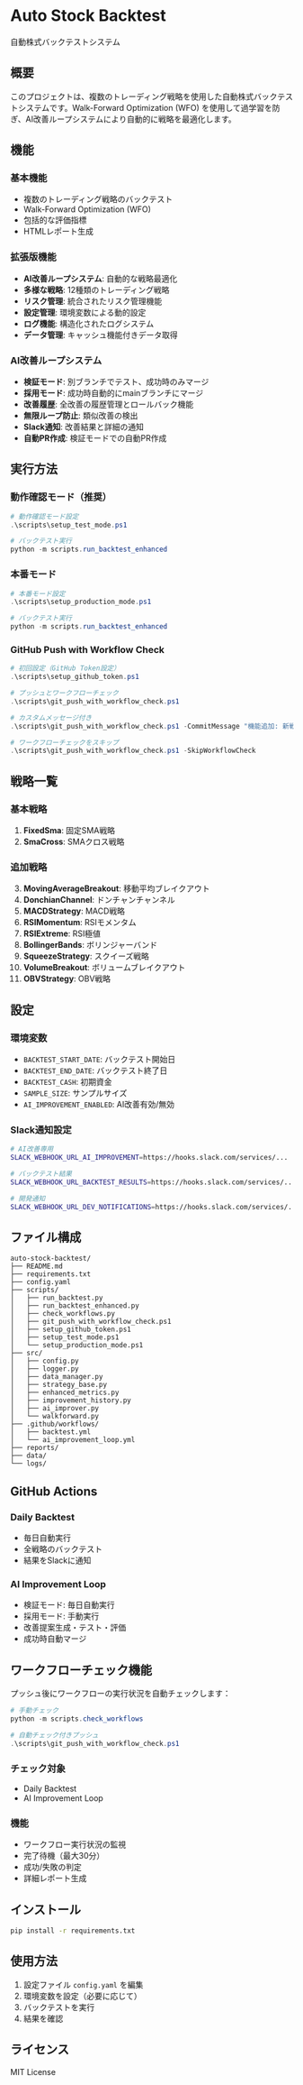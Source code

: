 # Auto Stock Backtest

自動株式バックテストシステム

## 概要

このプロジェクトは、複数のトレーディング戦略を使用した自動株式バックテストシステムです。Walk-Forward Optimization (WFO) を使用して過学習を防ぎ、AI改善ループシステムにより自動的に戦略を最適化します。

## 機能

### 基本機能
- 複数のトレーディング戦略のバックテスト
- Walk-Forward Optimization (WFO)
- 包括的な評価指標
- HTMLレポート生成

### 拡張版機能
- **AI改善ループシステム**: 自動的な戦略最適化
- **多様な戦略**: 12種類のトレーディング戦略
- **リスク管理**: 統合されたリスク管理機能
- **設定管理**: 環境変数による動的設定
- **ログ機能**: 構造化されたログシステム
- **データ管理**: キャッシュ機能付きデータ取得

### AI改善ループシステム
- **検証モード**: 別ブランチでテスト、成功時のみマージ
- **採用モード**: 成功時自動的にmainブランチにマージ
- **改善履歴**: 全改善の履歴管理とロールバック機能
- **無限ループ防止**: 類似改善の検出
- **Slack通知**: 改善結果と詳細の通知
- **自動PR作成**: 検証モードでの自動PR作成

## 実行方法

### 動作確認モード（推奨）
```powershell
# 動作確認モード設定
.\scripts\setup_test_mode.ps1

# バックテスト実行
python -m scripts.run_backtest_enhanced
```

### 本番モード
```powershell
# 本番モード設定
.\scripts\setup_production_mode.ps1

# バックテスト実行
python -m scripts.run_backtest_enhanced
```

### GitHub Push with Workflow Check
```powershell
# 初回設定（GitHub Token設定）
.\scripts\setup_github_token.ps1

# プッシュとワークフローチェック
.\scripts\git_push_with_workflow_check.ps1

# カスタムメッセージ付き
.\scripts\git_push_with_workflow_check.ps1 -CommitMessage "機能追加: 新戦略実装"

# ワークフローチェックをスキップ
.\scripts\git_push_with_workflow_check.ps1 -SkipWorkflowCheck
```

## 戦略一覧

### 基本戦略
1. **FixedSma**: 固定SMA戦略
2. **SmaCross**: SMAクロス戦略

### 追加戦略
3. **MovingAverageBreakout**: 移動平均ブレイクアウト
4. **DonchianChannel**: ドンチャンチャンネル
5. **MACDStrategy**: MACD戦略
6. **RSIMomentum**: RSIモメンタム
7. **RSIExtreme**: RSI極値
8. **BollingerBands**: ボリンジャーバンド
9. **SqueezeStrategy**: スクイーズ戦略
10. **VolumeBreakout**: ボリュームブレイクアウト
11. **OBVStrategy**: OBV戦略

## 設定

### 環境変数
- `BACKTEST_START_DATE`: バックテスト開始日
- `BACKTEST_END_DATE`: バックテスト終了日
- `BACKTEST_CASH`: 初期資金
- `SAMPLE_SIZE`: サンプルサイズ
- `AI_IMPROVEMENT_ENABLED`: AI改善有効/無効

### Slack通知設定
```bash
# AI改善専用
SLACK_WEBHOOK_URL_AI_IMPROVEMENT=https://hooks.slack.com/services/...

# バックテスト結果
SLACK_WEBHOOK_URL_BACKTEST_RESULTS=https://hooks.slack.com/services/...

# 開発通知
SLACK_WEBHOOK_URL_DEV_NOTIFICATIONS=https://hooks.slack.com/services/...
```

## ファイル構成

```
auto-stock-backtest/
├── README.md
├── requirements.txt
├── config.yaml
├── scripts/
│   ├── run_backtest.py
│   ├── run_backtest_enhanced.py
│   ├── check_workflows.py
│   ├── git_push_with_workflow_check.ps1
│   ├── setup_github_token.ps1
│   ├── setup_test_mode.ps1
│   └── setup_production_mode.ps1
├── src/
│   ├── config.py
│   ├── logger.py
│   ├── data_manager.py
│   ├── strategy_base.py
│   ├── enhanced_metrics.py
│   ├── improvement_history.py
│   ├── ai_improver.py
│   └── walkforward.py
├── .github/workflows/
│   ├── backtest.yml
│   └── ai_improvement_loop.yml
├── reports/
├── data/
└── logs/
```

## GitHub Actions

### Daily Backtest
- 毎日自動実行
- 全戦略のバックテスト
- 結果をSlackに通知

### AI Improvement Loop
- 検証モード: 毎日自動実行
- 採用モード: 手動実行
- 改善提案生成・テスト・評価
- 成功時自動マージ

## ワークフローチェック機能

プッシュ後にワークフローの実行状況を自動チェックします：

```powershell
# 手動チェック
python -m scripts.check_workflows

# 自動チェック付きプッシュ
.\scripts\git_push_with_workflow_check.ps1
```

### チェック対象
- Daily Backtest
- AI Improvement Loop

### 機能
- ワークフロー実行状況の監視
- 完了待機（最大30分）
- 成功/失敗の判定
- 詳細レポート生成

## インストール

```bash
pip install -r requirements.txt
```

## 使用方法

1. 設定ファイル `config.yaml` を編集
2. 環境変数を設定（必要に応じて）
3. バックテストを実行
4. 結果を確認

## ライセンス

MIT License
